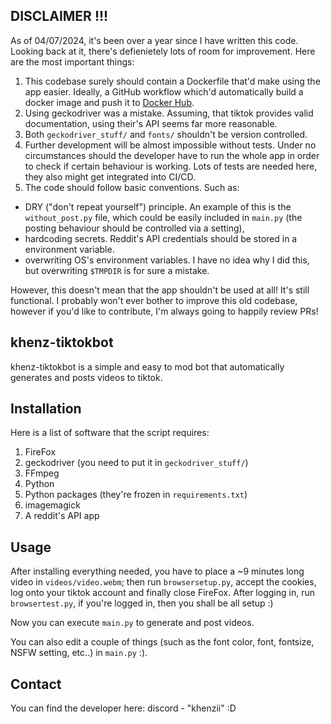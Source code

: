 ## DISCLAIMER !!!

As of 04/07/2024, it's been over a year since I have written this code. Looking back at it, there's defienietely lots of room for improvement. Here are the most important things:

1. This codebase surely should contain a Dockerfile that'd make using the app easier. Ideally, a GitHub workflow which'd automatically build a docker image and push it to [Docker Hub](https://hub.docker.com/).
2. Using geckodriver was a mistake. Assuming, that tiktok provides valid documentation, using their's API seems far more reasonable.
3. Both `geckodriver_stuff/` and `fonts/` shouldn't be version controlled.
4. Further development will be almost impossible without tests. Under no circumstances should the developer have to run the whole app in order to check if certain behaviour is working. Lots of tests are needed here, they also might get integrated into CI/CD. 
5. The code should follow basic conventions. Such as:
- DRY ("don't repeat yourself") principle. An example of this is the `without_post.py` file, which could be easily included in `main.py` (the posting behaviour should be controlled via a setting),
- hardcoding secrets. Reddit's API credentials should be stored in a environment variable.
- overwriting OS's environment variables. I have no idea why I did this, but overwriting `$TMPDIR` is for sure a mistake.

However, this doesn't mean that the app shouldn't be used at all! It's still functional. I probably won't ever bother to improve this old codebase, however if you'd like to contribute, I'm always going to happily review PRs!

## khenz-tiktokbot

khenz-tiktokbot is a simple and easy to mod bot that automatically generates and posts videos to tiktok.

## Installation

Here is a list of software that the script requires:

1. FireFox
2. geckodriver (you need to put it in `geckodriver_stuff/`)
3. FFmpeg
4. Python
5. Python packages (they're frozen in `requirements.txt`)
6. imagemagick
7. A reddit's API app

## Usage

After installing everything needed, you have to place a ~9 minutes long video in `videos/video.webm`; then run `browsersetup.py`, accept the cookies, log onto your tiktok account and finally close FireFox. After logging in, run `browsertest.py`, if you're logged in, then you shall be all setup :)

Now you can execute `main.py` to generate and post videos.

You can also edit a couple of things (such as the font color, font, fontsize, NSFW setting, etc..) in `main.py` :).

## Contact

You can find the developer here: discord - "khenzii" :D

